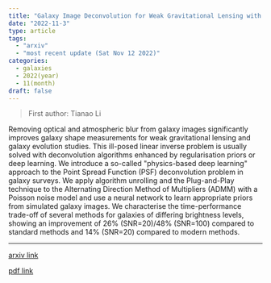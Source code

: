 ```yaml
---
title: "Galaxy Image Deconvolution for Weak Gravitational Lensing with Physics-informed Deep Learning"
date: "2022-11-3"
type: article
tags:
  - "arxiv"
  - "most recent update (Sat Nov 12 2022)"
categories:
  - galaxies
  - 2022(year)
  - 11(month)
draft: false
---
```


> First author: Tianao Li

 Removing optical and atmospheric blur from galaxy images significantly
improves galaxy shape measurements for weak gravitational lensing and galaxy
evolution studies. This ill-posed linear inverse problem is usually solved with
deconvolution algorithms enhanced by regularisation priors or deep learning. We
introduce a so-called "physics-based deep learning" approach to the Point
Spread Function (PSF) deconvolution problem in galaxy surveys. We apply
algorithm unrolling and the Plug-and-Play technique to the Alternating
Direction Method of Multipliers (ADMM) with a Poisson noise model and use a
neural network to learn appropriate priors from simulated galaxy images. We
characterise the time-performance trade-off of several methods for galaxies of
differing brightness levels, showing an improvement of 26% (SNR=20)/48%
(SNR=100) compared to standard methods and 14% (SNR=20) compared to modern
methods.

---
[arxiv link](http://arxiv.org/abs/2211.01567v1)

[pdf link](http://arxiv.org/pdf/2211.01567v1)
